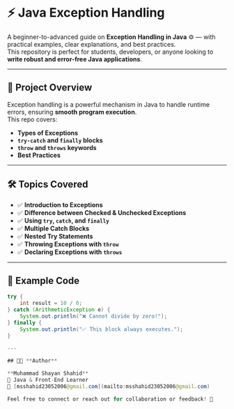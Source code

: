 # ⚡ Java Exception Handling

A beginner-to-advanced guide on **Exception Handling in Java** ⚙️ — with practical examples, clear explanations, and best practices.  
This repository is perfect for students, developers, or anyone looking to **write robust and error-free Java applications**.

---

## 📂 Project Overview
Exception handling is a powerful mechanism in Java to handle runtime errors, ensuring **smooth program execution**.  
This repo covers:
- **Types of Exceptions**
- **`try-catch` and `finally` blocks**
- **`throw` and `throws` keywords**
- **Best Practices**  

---

## 🛠 Topics Covered
- ✅ **Introduction to Exceptions**
- ✅ **Difference between Checked & Unchecked Exceptions**
- ✅ **Using `try`, `catch`, and `finally`**
- ✅ **Multiple Catch Blocks**
- ✅ **Nested Try Statements**
- ✅ **Throwing Exceptions with `throw`**
- ✅ **Declaring Exceptions with `throws`**


---

## 📸 Example Code

```java
try {
    int result = 10 / 0;
} catch (ArithmeticException e) {
    System.out.println("❌ Cannot divide by zero!");
} finally {
    System.out.println("✅ This block always executes.");
}

---

## 🧑‍💻 **Author** 

**Muhammad Shayan Shahid**  
📍 Java & Front-End Learner  
📧 [msshahid23052006@gmail.com](mailto:msshahid23052006@gmail.com)  

Feel free to connect or reach out for collaboration or feedback! 🤝
